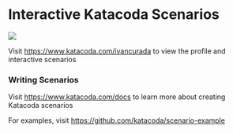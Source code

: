 # Interactive Katacoda Scenarios

[![](http://shields.katacoda.com/katacoda/ivancurada/count.svg)](https://www.katacoda.com/ivancurada "Get your profile on Katacoda.com")

Visit https://www.katacoda.com/ivancurada to view the profile and interactive scenarios

### Writing Scenarios
Visit https://www.katacoda.com/docs to learn more about creating Katacoda scenarios

For examples, visit https://github.com/katacoda/scenario-example
